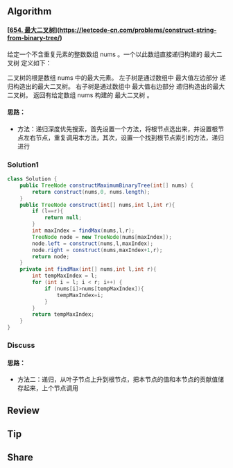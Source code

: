 ## Algorithm

#### [[654. 最大二叉树](https://leetcode-cn.com/problems/maximum-binary-tree/)](https://leetcode-cn.com/problems/construct-string-from-binary-tree/)

给定一个不含重复元素的整数数组 nums 。一个以此数组直接递归构建的 最大二叉树 定义如下：

二叉树的根是数组 nums 中的最大元素。
左子树是通过数组中 最大值左边部分 递归构造出的最大二叉树。
右子树是通过数组中 最大值右边部分 递归构造出的最大二叉树。
返回有给定数组 nums 构建的 最大二叉树 。

#### 思路：

* 方法：递归深度优先搜索，首先设置一个方法，将根节点选出来，并设置根节点左右节点，重复调用本方法，其次，设置一个找到根节点索引的方法，递归进行

  

### Solution1

```java
class Solution {
    public TreeNode constructMaximumBinaryTree(int[] nums) {
        return construct(nums,0, nums.length);
    }
    public TreeNode construct(int[] nums,int l,int r){
        if (l==r){
            return null;
        }
        int maxIndex = findMax(nums,l,r);
        TreeNode node = new TreeNode(nums[maxIndex]);
        node.left = construct(nums,l,maxIndex);
        node.right = construct(nums,maxIndex+1,r);
        return node;
    }
    private int findMax(int[] nums,int l,int r){
        int tempMaxIndex = l;
        for (int i = l; i < r; i++) {
            if (nums[i]>nums[tempMaxIndex]){
                tempMaxIndex=i;
            }
        }
        return tempMaxIndex;
    }
}
```

### Discuss

#### 思路：

* 方法二：递归，从叶子节点上升到根节点，把本节点的值和本节点的贡献值储存起来，上个节点调用

  


## Review

## Tip



## Share